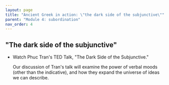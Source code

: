 ```yaml
---
layout: page
title: "Ancient Greek in action: \"the dark side of the subjunctive\""
parent: "Module 4: subordination"
nav_order: 4
---
```


## "The dark side of the subjunctive"

- Watch Phuc Tran's TED Talk, "The Dark Side of the Subjunctive." 

  Our discussion of Tran's talk will examine the power of verbal moods (other than the indicative), and how they expand the universe of ideas we can describe.
